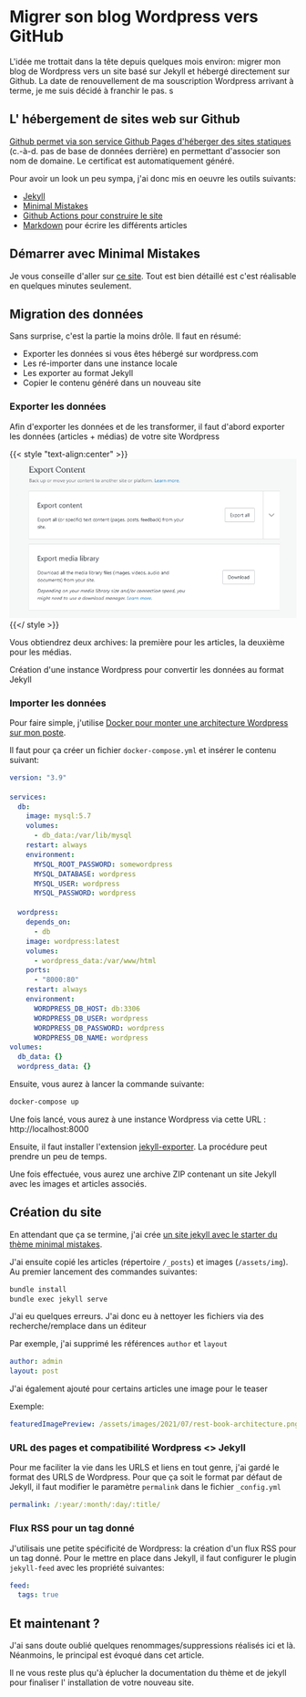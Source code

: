 # Migrer son blog Wordpress vers GitHub


L'idée me trottait dans la tête depuis quelques mois environ: migrer mon blog de Wordpress vers un site basé sur Jekyll et hébergé directement sur Github.
La date de renouvellement de ma souscription Wordpress arrivant à terme, je me suis décidé à franchir le pas.
s
## L' hébergement de sites web sur Github

[Github permet via son service Github Pages d'héberger des sites statiques](https://docs.github.com/en/pages/setting-up-a-github-pages-site-with-jekyll) (c.-à-d. pas de base de données derrière) en permettant d'associer son nom de domaine. 
Le certificat est automatiquement généré.

Pour avoir un look un peu sympa, j'ai donc mis en oeuvre les outils suivants:

* [Jekyll](https://jekyllrb.com)
* [Minimal Mistakes](https://mmistakes.github.io/minimal-mistakes/)
* [Github Actions pour construire le site](https://jekyllrb.com/docs/continuous-integration/github-actions/)
* [Markdown](https://www.markdownguide.org/) pour écrire les différents articles


## Démarrer avec Minimal Mistakes

Je vous conseille d'aller sur [ce site](https://mmistakes.github.io/minimal-mistakes/).
Tout est bien détaillé est c'est réalisable en quelques minutes seulement.

## Migration des données

Sans surprise, c'est la partie la moins drôle. Il faut en résumé:

* Exporter les données si vous êtes hébergé sur wordpress.com
* Les ré-importer dans une instance locale
* Les exporter au format Jekyll
* Copier le contenu généré dans un nouveau site

### Exporter les données

Afin d'exporter les données et de les transformer, il faut d'abord exporter les données (articles + médias) de votre site Wordpress 



{{< style "text-align:center" >}}
![wordpress_export](/assets/images/2021/12/Screenshot_2021-12-03_12-01-31.png)
{{</ style >}}

Vous obtiendrez deux archives: la première pour les articles, la deuxième pour les médias.

Création d'une instance Wordpress pour convertir les données au format Jekyll

### Importer les données

Pour faire simple, j'utilise [Docker pour monter une architecture Wordpress sur mon poste](https://docs.docker.com/samples/wordpress/).

Il faut pour ça créer un fichier ``docker-compose.yml`` et insérer le contenu suivant:


```yaml
version: "3.9"
    
services:
  db:
    image: mysql:5.7
    volumes:
      - db_data:/var/lib/mysql
    restart: always
    environment:
      MYSQL_ROOT_PASSWORD: somewordpress
      MYSQL_DATABASE: wordpress
      MYSQL_USER: wordpress
      MYSQL_PASSWORD: wordpress
    
  wordpress:
    depends_on:
      - db
    image: wordpress:latest
    volumes:
      - wordpress_data:/var/www/html
    ports:
      - "8000:80"
    restart: always
    environment:
      WORDPRESS_DB_HOST: db:3306
      WORDPRESS_DB_USER: wordpress
      WORDPRESS_DB_PASSWORD: wordpress
      WORDPRESS_DB_NAME: wordpress
volumes:
  db_data: {}
  wordpress_data: {}
```

Ensuite, vous aurez à lancer la commande suivante:

```bash
docker-compose up
```

Une fois lancé, vous aurez à une instance Wordpress via cette URL : http://localhost:8000

Ensuite, il faut installer l'extension [jekyll-exporter](https://wordpress.org/plugins/jekyll-exporter/).
La procédure peut prendre un peu de temps.

Une fois effectuée, vous aurez une archive ZIP contenant un site Jekyll avec les images et articles associés.

## Création du site

En attendant que ça se termine, j'ai crée [un site jekyll avec le starter du thème minimal mistakes](https://github.com/mmistakes/mm-github-pages-starter/generate).

J'ai ensuite copié les articles (répertoire ``/_posts``) et images (``/assets/img``).
Au premier lancement des commandes suivantes:

```bash
bundle install
bundle exec jekyll serve
```

J'ai eu quelques erreurs. J'ai donc eu à nettoyer les fichiers via des recherche/remplace dans un éditeur

Par exemple, j'ai supprimé les références ``author`` et ``layout``

```yaml
author: admin
layout: post
```

J'ai également ajouté pour certains articles une image pour le teaser

Exemple: 

```yaml
featuredImagePreview: /assets/images/2021/07/rest-book-architecture.png
```

### URL des pages et compatibilité Wordpress <> Jekyll

Pour me faciliter la vie dans les URLS et liens en tout genre, j'ai gardé le format des URLS de Wordpress.
Pour que ça soit le format par défaut de Jekyll, il faut modifier le paramètre ``permalink`` dans le fichier ``_config.yml``

```yaml
permalink: /:year/:month/:day/:title/
```

### Flux RSS pour un tag donné

J'utilisais une petite spécificité de Wordpress: la création d'un flux RSS pour un tag donné. 
Pour le mettre en place dans Jekyll, il faut configurer le plugin ``jekyll-feed`` avec les propriété suivantes:

```yaml
feed:
  tags: true
```

## Et maintenant ?

J'ai sans doute oublié quelques renommages/suppressions réalisés ici et là.
Néanmoins, le principal est évoqué dans cet article.

Il ne vous reste plus qu'à éplucher la documentation du thème et de jekyll pour finaliser l' installation de votre nouveau site.


